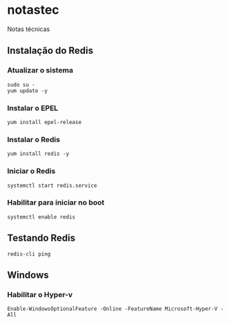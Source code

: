 # notastec
Notas técnicas

## Instalação do Redis


### Atualizar o sistema

```
sudo su -
yum update -y
```

### Instalar o EPEL

```
yum install epel-release

```

### Instalar o Redis

```
yum install redis -y
``` 

### Iniciar o Redis

```
systemctl start redis.service
```

### Habilitar para iniciar no boot

```
systemctl enable redis
```

## Testando Redis

```
redis-cli ping

```

## Windows
### Habilitar o Hyper-v

```
Enable-WindowsOptionalFeature -Online -FeatureName Microsoft-Hyper-V -All
```
